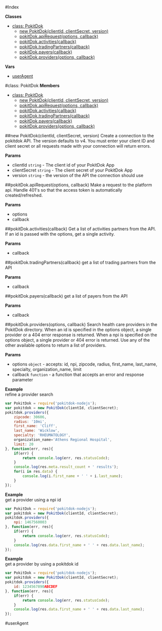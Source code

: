 #Index


**Classes**

* [class: PokitDok](#PokitDok)
  * [new PokitDok(clientId, clientSecret, version)](#new_PokitDok)
  * [pokitDok.apiRequest(options, callback)](#PokitDok#apiRequest)
  * [pokitDok.activities(callback)](#PokitDok#activities)
  * [pokitDok.tradingPartners(callback)](#PokitDok#tradingPartners)
  * [pokitDok.payers(callback)](#PokitDok#payers)
  * [pokitDok.providers(options, callback)](#PokitDok#providers)

**Vars**

* [userAgent](#userAgent)


<a name="PokitDok"></a>
#class: PokitDok
**Members**

* [class: PokitDok](#PokitDok)
  * [new PokitDok(clientId, clientSecret, version)](#new_PokitDok)
  * [pokitDok.apiRequest(options, callback)](#PokitDok#apiRequest)
  * [pokitDok.activities(callback)](#PokitDok#activities)
  * [pokitDok.tradingPartners(callback)](#PokitDok#tradingPartners)
  * [pokitDok.payers(callback)](#PokitDok#payers)
  * [pokitDok.providers(options, callback)](#PokitDok#providers)

<a name="new_PokitDok"></a>
##new PokitDok(clientId, clientSecret, version)
Create a connection to the pokitdok API. The version defaults to v4. You must enter your client ID and client secret
or all requests made with your connection will return errors.

**Params**

- clientId `string` - The client id of your PokitDok App
- clientSecret `string` - The client secret of your PokitDok App
- version `string` - the version of the API the connection should use

<a name="PokitDok#apiRequest"></a>
##pokitDok.apiRequest(options, callback)
Make a request to the platform api. Handle 401's so that the access token is automatically created/refreshed.

**Params**

- options 
- callback 

<a name="PokitDok#activities"></a>
##pokitDok.activities(callback)
Get a list of activities partners from the API. If an id is passed with the options, get a single activity.

**Params**

- callback 

<a name="PokitDok#tradingPartners"></a>
##pokitDok.tradingPartners(callback)
get a list of trading partners from the API

**Params**

- callback 

<a name="PokitDok#payers"></a>
##pokitDok.payers(callback)
get a list of payers from the API

**Params**

- callback 

<a name="PokitDok#providers"></a>
##pokitDok.providers(options, callback)
Search health care providers in the PokitDok directory. When an id is specified in the options object, a single
provider or a 404 error response is returned.  When a npi is specified on the options object, a single provider or
404 error is returned. Use any of the other available options to return a list of providers.

**Params**

- options `object` - accepts: id, npi, zipcode, radius, first_name, last_name, specialty, organization_name, limit
- callback `function` - a function that accepts an error and response parameter

**Example**  
refine a provider search
```javascript
var PokitDok = require('pokitdok-nodejs');
var pokitdok = new PokitDok(clientId, clientSecret);
pokitdok.providers({
    zipcode: 30606,
    radius: '10mi',
    first_name: 'Cliff',
    last_name: 'Wicklow',
    specialty: 'RHEUMATOLOGY',
    organization_name='Athens Regional Hospital',
    limit: 20
}, function(err, res){
    if(err) {
        return console.log(err, res.statusCode);
    }
    console.log(res.meta.result_count + ' results');
    for(i in res.data) {
        console.log(i.first_name + ' ' + i.last_name);
    }
});
```

**Example**  
get a provider using a npi id
```javascript
var PokitDok = require('pokitdok-nodejs');
var pokitdok = new PokitDok(clientId, clientSecret);
pokitdok.providers({
    npi: 1467560003
}, function(err, res){
    if(err) {
        return console.log(err, res.statusCode);
    }
    console.log(res.data.first_name + ' ' + res.data.last_name);
});
```

**Example**  
get a provider by using a pokitdok id
```javascript
var PokitDok = require('pokitdok-nodejs');
var pokitdok = new PokitDok(clientId, clientSecret);
pokitdok.providers({
    id: 1234567890ABCDEF
}, function(err, res){
    if(err) {
        return console.log(err, res.statusCode);
    }
    console.log(res.data.first_name + ' ' + res.data.last_name);
});
```

<a name="userAgent"></a>
#userAgent


